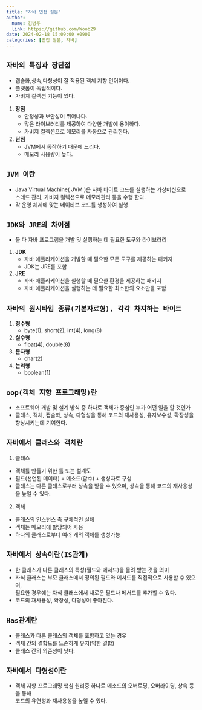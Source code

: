 ```yaml
---
title: "자바 면접 질문"
author:
  name: 김병우
  link: https://github.com/Woob29
date: 2024-02-18 15:09:00 +0900
categories: [면접 질문, 자바]
---
```


## ` 자바의 특징과 장단점 `
- 캡슐화,상속,다형성이 잘 적용된 객체 지향 언어이다.
- 플랫폼이 독립적이다.
- 가비지 컬렉션 기능이 있다.<br>
1. **장점**
   - 안정성과 보안성이 뛰어나다.
   - 많은 라이브러리를 제공하여 다양한 개발에 용이하다.
   - 가비지 컬렉션으로 메모리를 자동으로 관리한다.<br>
2. **단점**
   - JVM에서 동작하기 때문에 느리다.
   - 메모리 사용량이 높다.


## ` JVM 이란 `
- Java Virtual Machine( JVM )은 자바 바이트 코드를 실행하는 가상머신으로<br>
    스레드 관리, 가비지 컬렉션으로 메모리관리 등을 수행 한다.
- 각 운영 체제에 맞는 네이티브 코드를 생성하여 실행


## ` JDK와 JRE의 차이점 `
- 둘 다 자바 프로그램을 개발 및 실행하는 데 필요한 도구와 라이브러리<br>
1. **JDK**
   - 자바 애플리케이션을 개발할 때 필요한 모든 도구를 제공하는 패키지
   - JDK는 JRE를 포함<br>
2. **JRE**
   - 자바 애플리케이션을 실행할 때 필요한 환경을 제공하는 패키지
   - 자바 애플리케이션을 실행하는 데 필요한 최소한의 요소만을 포함


## ` 자바의 원시타입 종류(기본자료형), 각각 차지하는 바이트 `
1. **정수형**
   - byte(1), short(2), int(4), long(8)<br>
2. **실수형**
   - float(4), double(8)<br>
3. **문자형**
   - char(2)<br>
4. **논리형**
   -  boolean(1)


## ` oop(객체 지향 프로그래밍)란 `
- 소프트웨어 개발 및 설계 방식 중 하나로 객체가 중심인 누가 어떤 일을 할 것인가
- 클래스, 객체, 캡슐화, 상속, 다형성을 통해 코드의 재사용성, 유지보수성, 확장성을<br>
    향상시키는데 기여한다.


## ` 자바에서 클래스와 객체란 `
1. 클래스
 - 객체를 만들기 위한 틀 또는 설계도
 - 필드(선언된 데이터) + 메소드(함수) + 생성자로 구성
 - 클래스는 다른 클래스로부터 상속을 받을 수 있으며, 상속을 통해 코드의 재사용성을 높일 수 있다.<br>
2. 객체
 - 클래스의 인스턴스 즉 구체적인 실체
 - 객체는 메모리에 할당되어 사용
 - 하나의 클래스로부터 여러 개의 객체를 생성가능


## ` 자바에서 상속이란(IS관계) `
- 한 클래스가 다른 클래스의 특성(필드와 메서드)을 물려 받는 것을 의미
- 자식 클래스는 부모 클래스에서 정의된 필드와 메서드를 직접적으로 사용할 수 있으며,<br>
    필요한 경우에는 자식 클래스에서 새로운 필드나 메서드를 추가할 수 있다.
- 코드의 재사용성, 확장성, 다형성이 좋아진다.


## ` Has관계란 `
- 클래스가 다른 클래스의 객체를 포함하고 있는 경우
- 객체 간의 결합도를 느슨하게 유지(약한 결합)
- 클래스 간의 의존성이 낮다.


## ` 자바에서 다형성이란 `
- 객체 지향 프로그래밍 핵심 원리중 하나로 메소드의 오버로딩, 오버라이딩, 상속 등을 통해<br>
    코드의 유연성과 재사용성을 높일 수 있다.
